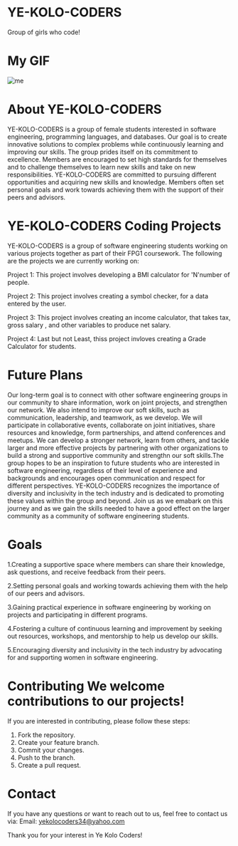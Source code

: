 # YE-KOLO-CODERS
Group of girls who code!
# My GIF
![me](https://media2.giphy.com/media/HscDLzkO8EOTmgkhQP/200w.webp?cid=ecf05e47btpom07ls52iv0q2qu03ah3rfkqm3h982gt5my9e&rid=200w.webp&ct=g)
              
              
              
              
# About YE-KOLO-CODERS

YE-KOLO-CODERS is a group of female students interested in software engineering, programming languages, and databases. Our goal is to create innovative solutions to complex problems while continuously learning and improving our skills. The group prides itself on its commitment to excellence. Members are encouraged to set high standards for themselves and to challenge themselves to learn new skills and take on new responsibilities. YE-KOLO-CODERS are committed to pursuing different opportunities and acquiring new skills and knowledge. Members often set personal goals and work towards achieving them with the support of their peers and advisors.
 
# YE-KOLO-CODERS Coding Projects


YE-KOLO-CODERS is a group of software engineering students working on various projects together as part of their  FPG1 coursework.
The following are the projects we are currently working on:

Project 1: This project involves developing a BMI calculator for 'N'number of people.

Project 2: This project involves creating a symbol checker, for a data entered by the user.

Project 3: This project involves creating an income calculator, that takes tax, gross salary , and other variables to produce net salary.

Project 4: Last but not Least, thiss project invloves creating a Grade Calculator for students.

# Future Plans 

Our long-term goal is to connect with other software engineering groups in our community to share information, work on joint projects, and strengthen our network. We also intend to improve our soft skills, such as communication, leadership, and teamwork, as we develop. We will participate in collaborative events, collaborate on joint initiatives, share resources and knowledge, form partnerships, and attend conferences and meetups. We can develop a stronger network, learn from others, and tackle larger and more effective projects by partnering with other organizations to build a strong and supportive community and strengthn our soft skills.The group hopes to be an inspiration to future students who are interested in software engineering, regardless of their level of experience and backgrounds and encourages open communication and respect for different perspectives.
YE-KOLO-CODERS recognizes the importance of diversity and inclusivity in the tech industry and is dedicated to promoting these values within the group and beyond. Join us as we emabark on this journey and as we gain the skills needed to have a good effect on the larger community as a community of software engineering students. 

# Goals
1.Creating a supportive space where members can share their knowledge, ask questions, and receive feedback from their peers.

2.Setting personal goals and working towards achieving them with the help of our peers and advisors.

3.Gaining practical experience in software engineering by working on projects and participating in different programs.

4.Fostering a culture of continuous learning and improvement by seeking out resources, workshops, and mentorship to help us develop our skills.

5.Encouraging diversity and inclusivity in the tech industry by advocating for and supporting women in software engineering.

# Contributing We welcome contributions to our projects!
If you are interested in contributing, please follow these steps: 
1. Fork the repository. 
2. Create your feature branch.
3. Commit your changes.
4. Push to the branch.
5. Create a pull request. 


# Contact 
If you have any questions or want to reach out to us, feel free to contact us via:
 Email: yekolocoders34@yahoo.com 
 
 
 Thank you for your interest in Ye Kolo Coders!
